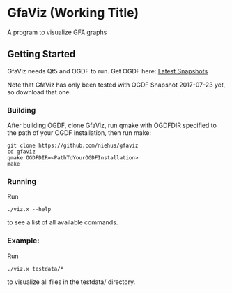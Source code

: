 # GfaViz (Working Title)

A program to visualize GFA graphs

## Getting Started

GfaViz needs Qt5 and OGDF to run. Get OGDF here: [Latest Snapshots](http://ogdf.net/doku.php/tech:download)

Note that GfaViz has only been tested with OGDF Snapshot 2017-07-23 yet, so download that one.

### Building
After building OGDF, clone GfaViz, run qmake with OGDFDIR specified to the path of your OGDF installation, then run make:
```
git clone https://github.com/niehus/gfaviz
cd gfaviz
qmake OGDFDIR=<PathToYourOGDFInstallation>
make
```

### Running
Run
```
./viz.x --help
```
to see a list of all available commands.

### Example:
Run
```
./viz.x testdata/*
```
to visualize all files in the testdata/ directory.
